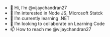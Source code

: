 - 👋 Hi, I’m @vijaychandran27
- 👀 I’m interested in Node JS, Microsoft Statck
- 🌱 I’m currently learning .NET
- 💞️ I’m looking to collaborate on Learning Code
- 📫 How to reach me @vijaychandran27

<!---
vijaychandran27/vijaychandran27 is a ✨ special ✨ repository because its `README.md` (this file) appears on your GitHub profile.
You can click the Preview link to take a look at your changes.
--->
